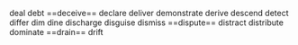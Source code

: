 deal
debt
==deceive==
declare
deliver
demonstrate
derive
descend
detect
differ
dim
dine
discharge
disguise
dismiss
==dispute==
distract
distribute
dominate
==drain==
drift